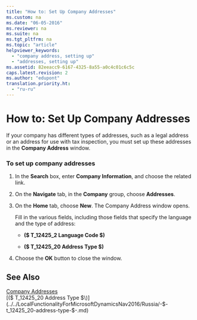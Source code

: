 ```yaml
---
title: "How to: Set Up Company Addresses"
ms.custom: na
ms.date: "06-05-2016"
ms.reviewer: na
ms.suite: na
ms.tgt_pltfrm: na
ms.topic: "article"
helpviewer_keywords: 
  - "company address, setting up"
  - "addresses, setting up"
ms.assetid: 82eeacc9-6167-4325-8a55-a0c4c01c6c5c
caps.latest.revision: 2
ms.author: "edupont"
translation.priority.ht: 
  - "ru-ru"
---
```

# How to: Set Up Company Addresses
If your company has different types of addresses, such as a legal address or an address for use with tax inspection, you must set up these addresses in the **Company Address** window.  
  
### To set up company addresses  
  
1.  In the **Search** box, enter **Company Information**, and choose the related link.  
  
2.  On the **Navigate** tab, in the **Company** group, choose **Addresses**.  
  
3.  On the **Home** tab, choose **New**. The Company Address window opens.  
  
     Fill in the various fields, including those fields that specify the language and the type of address:  
  
    -   **\($ T\_12425\_2 Language Code $\)**  
  
    -   **\($ T\_12425\_20 Address Type $\)**  
  
4.  Choose the **OK** button to close the window.  
  
## See Also  
 [Company Addresses](../../LocalFunctionalityForMicrosoftDynamicsNav2016/Russia/company-addresses.md)   
 [\($ T\_12425\_20 Address Type $\)](../../LocalFunctionalityForMicrosoftDynamicsNav2016/Russia/-$-t_12425_20-address-type-$-.md)